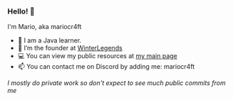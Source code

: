 ### Hello! 👋

I'm Mario, aka mariocr4ft

- 🌱 I am a Java learner.
- 🔭 I’m the founder at [WinterLegends](https://discord.gg/winterlegends)
- 💻 You can view my public resources at [my main page](https://github.com/mariocr4ft)
- 📫 You can contact me on Discord by adding me: mariocr4ft

*I mostly do private work so don't expect to see much public commits from me*
